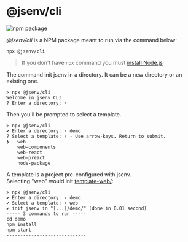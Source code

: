 # @jsenv/cli

[![npm package](https://img.shields.io/npm/v/@jsenv/cli.svg?logo=npm&label=package)](https://www.npmjs.com/package/@jsenv/cli)

_@jsenv/cli_ is a NPM package meant to run via the command below:

```console
npx @jsenv/cli
```

> If you don't have `npx` command you must [install Node.js](https://nodejs.org/en/download/package-manager)

The command init jsenv in a directory. It can be a new directory or an existing one.

```console
> npx @jsenv/cli
Welcome in jsenv CLI
? Enter a directory: ›
```

Then you'll be prompted to select a template.

```console
> npx @jsenv/cli
✔ Enter a directory: › demo
? Select a template: › - Use arrow-keys. Return to submit.
❯   web
    web-components
    web-react
    web-preact
    node-package
```

A template is a project pre-configured with jsenv.  
Selecting "web" would init [template-web/](./template-web/):

```console
> npx @jsenv/cli
✔ Enter a directory: › demo
✔ Select a template: › web
✔ init jsenv in "[...]/demo/" (done in 0.01 second)
----- 3 commands to run -----
cd demo
npm install
npm start
-----------------------------
```
